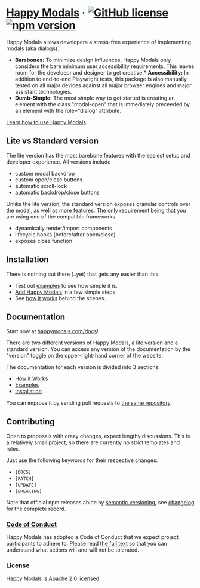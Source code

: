 # [Happy Modals](https://happymodals.com) &middot; [![GitHub license](https://img.shields.io/badge/license-Apache%202.0-blue.svg)](/LICENSE) [![npm version](https://img.shields.io/npm/v/react.svg?style=flat)](https://www.npmjs.com/package/happymodals)

Happy Modals allows developers a stress-free experience of implementing modals (aka dialogs).

* **Barebones:** To minimize design influences, Happy Modals only considers the bare minimum user accessibility requirements. This leaves room for the develoepr and designer to get creative.* 
**Accessibility:** In addition to end-to-end Playwright tests, this package is also manually tested on all major devices against all major browser engines and major assistant technologies.
* **Dumb-Simple:** The most simple way to get started is creating an element with the class "modal-open" that is immediately preceeded by an element with the role="dialog" attribute.

[Learn how to use Happy Modals](https://happymodals.com/docs).

## Lite vs Standard version

The lite version has the most barebone features with the easiest setup and developer experience. All versions include
* custom modal backdrop
* custom open/close buttons
* automatic scroll-lock
* automatic backdrop/close buttons

Unlike the lite version, the standard version exposes granular controls over the modal, as well as more features. The only requirement being that you are using one of the compatible frameworks.
* dynamically render/import components
* lifecycle hooks (before/after open/close)
* exposes close function

## Installation

There is nothing out there (..yet) that gets any easier than this.

* Test out [examples](https://happymodals.com/docs/examples) to see how simple it is.
* [Add Happy Modals](https://happymodals.com/docs/install) in a few simple steps.
* See [how it works](https://happymodals.com/docs/howiw) behind the scenes.


## Documentation

Start now at [happymodals.com/docs](https://happymodals.com/docs)!

There are two different versions of Happy Modals, a lite version and a standard version. You can access any version of the documentation by the "version" toggle on the upper-right-hand corner of the website.

The documentation for each version is divided into 3 sections:
* [How it Works](https://happymodals.com/docs/howiw)
* [Examples](https://happymodals.com/docs/examples)
* [Installation](https://happymodals.com/docs/install)

You can improve it by sending pull requests to [the same repository](https://github.com/byjackli/happymodals).


## Contributing
Open to proposals with crazy changes, expect lengthy discussions. This is a relatively small project, so there are currently no strict templates and rules.

Just use the following keywords for their respective changes:
* `[DOCS]`
* `[PATCH]`
* `[UPDATE]`
* `[BREAKING]`

Note that official npm releases abide by [semantic versioning](https://semver.org/), see [changelog](./CHANGELOG.md) for the complete record.


### [Code of Conduct](./CODE_OF_CONDUCT.md)

Happy Modals has adopted a Code of Conduct that we expect project participants to adhere to. Please read [the full text](./CODE_OF_CONDUCT.md) so that you can understand what actions will and will not be tolerated.


### License

Happy Modals is [Apache 2.0 licensed](./LICENSE).
